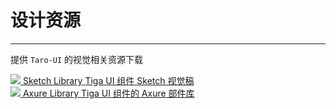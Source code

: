 # 设计资源

---

提供 `Taro-UI` 的视觉相关资源下载

<div class="at-resource">
  <div class="at-resource__item">
    <a href="https://storage.360buyimg.com/taro-resource/taro-ui/TaroUI.sketch.zip" class="flex flex-middle">
      <span class="at-resource__logo">
        <img src="https://storage.360buyimg.com/mtd/home/sketch1565263021806.png" />
      </span>
      <span class="at-resource__info">
        <span class="at-resource__info-title">Sketch Library</span>
        <span class="at-resource__info-desc">Tiga UI 组件 Sketch 视觉稿</span>
      </span>
    </a>
  </div>

  <div class="at-resource__item">
    <a href="http://storage.360buyimg.com/mtd/home/taroui-rplib1565263474229.zip" class="flex flex-middle">
      <span class="at-resource__logo">
        <img src="https://storage.360buyimg.com/mtd/home/axure31565263422240.png" />
      </span>
      <span class="at-resource__info">
        <span class="at-resource__info-title">Axure Library</span>
        <span class="at-resource__info-desc">Tiga UI 组件的 Axure 部件库</span>
      </span>
    </a>
  </div>
</div>
